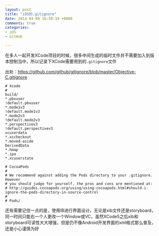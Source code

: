 ```yaml
---
layout: post
title: "iOS的.gitignore"
date: 2014-04-09 16:59:19 +0800
comments: true
categories: 
- iOS
- GitHub

---
```

在多人一起开发XCode项目的时候，很多中间生成的临时文件并不需要加入到版本控制当中，所以记录下XCode需要用到的`.gitignore`文件
<!-- more-->
出处：https://github.com/github/gitignore/blob/master/Objective-C.gitignore

``` 
# Xcode
#
build/
*.pbxuser
!default.pbxuser
*.mode1v3
!default.mode1v3
*.mode2v3
!default.mode2v3
*.perspectivev3
!default.perspectivev3
xcuserdata
*.xccheckout
*.moved-aside
DerivedData
*.hmap
*.ipa
*.xcuserstate

# CocoaPods
#
# We recommend against adding the Pods directory to your .gitignore. However
# you should judge for yourself, the pros and cons are mentioned at:
# http://guides.cocoapods.org/using/using-cocoapods.html#should-i-ignore-the-pods-directory-in-source-control
#
# Pods/
``` 

还有需要记住一点的是，使用IB进行界面设计，无论是xib文件还是storyboard，同一时间只能右一个人更改一个Window或VC，虽然XCode5之后xib和storyboard可读性大大增强，但是仍不像Android开发界面的xml格式那么普及，还是小心谨慎为好